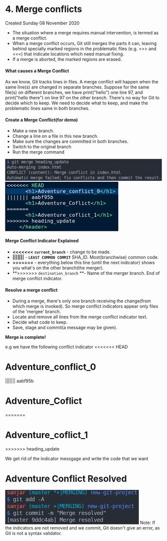 # 4. Merge conflicts
Created Sunday 08 November 2020


* The situation where a merge requires manual intervention, is termed as a merge conflict.
* When a merge conflict occurs, Git still merges the parts it can, leaving behind specially marked regions in the problematic files (e.g. >>> and <<<) that indicate locations which need manual fixing.
* If a merge is aborted, the marked regions are erased.


#### What causes a Merge Conflict
As we know, Git tracks lines in files. A merge conflict will happen when the same line(s) are changed in separate branches.
Suppose for the same file(s) on different branches, we have print("hello") one line 97, and print("hello there") on line 97 on the other branch. There's no way for Git to decide which to keep.
We need to decide what to keep, and make the problematic lines same in both branches.

#### Create a Merge Conflict(for demo)

* Make a new branch.
* Change a line on a file in this new branch.
* Make sure the changes are committed in both branches.
* Switch to the original branch
* Run the merge command

![](/assets/4._Merge_conflicts-image-1.png)
![](/assets/4._Merge_conflicts-image-2.png)

#### Merge Conflict Indicator Explained

* **<<<<<<< ``current_branch``** - change to be made.
* **|||||||** - **``LEAST COMMON COMMIT``** SHA_ID. Most(branchwise) common code.
* **=======** - everything below this line (until the next indicator) shows you what's on the other branch(the merger).
* **>>>>>>> ``destination_branch`` **- Name of the merger branch. End of merge conflict indicator.


#### Resolve a merge conflict

* During a merge, there's only one branch receiving the change(from which merge is invoked). So merge conflict indicators appear only files of the 'mergee' branch.
* Locate and remove all lines from the merge conflict indicator text.
* Decide what code to keep.
* Save, stage and commit(a message may be given).

**Merge is complete!**

e.g we have the following conflict indicator
	<<<<<<< HEAD
	      <h1>Adventure_conflict_0</h1>
	||||||| aabf95b
	      <h1>Adventure_Coflict</h1>
	=======
	      <h1>Adventure_coflict_1</h1>
	>>>>>>> heading_update

We get rid of the indicator messgage and write the code that we want
		<h1> Adventure Conflict Resolved</h1>

![](/assets/4._Merge_conflicts-image-3.png)
Note: If the indicators are not removed and we commit, Git doesn't give an error, as Git is not a syntax validator.

